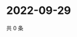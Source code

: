 # 2022-09-29

共 0 条

<!-- BEGIN WEIBO -->
<!-- 最后更新时间 Thu Sep 29 2022 02:28:46 GMT+0800 (China Standard Time) -->

<!-- END WEIBO -->
